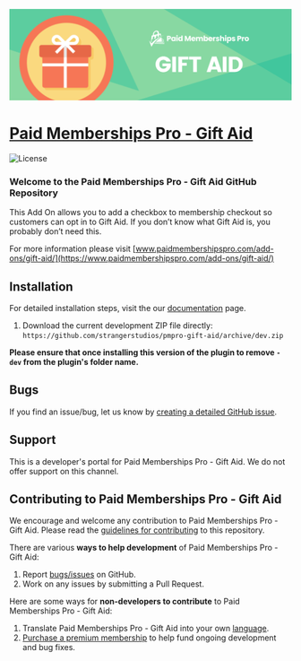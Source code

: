 ![](pmpro-gift-aid-banner.png)

# [Paid Memberships Pro - Gift Aid](https://www.paidmembershipspro.com/add-ons/gift-aid/) #
[comment]: # (Generate badges from shields.io, only works for .org plugins to get other stats etc. We'd have to create our own endpoints for Premium plugins)

![License](https://img.shields.io/badge/license-GPL--2.0%2B-red.svg?style=flat-square)

### Welcome to the Paid Memberships Pro - Gift Aid GitHub Repository

This Add On allows you to add a checkbox to membership checkout so customers can opt in to Gift Aid. If you don’t know what Gift Aid is, you probably don’t need this.

For more information please visit [www.paidmembershipspro.com/add-ons/gift-aid/](https://www.paidmembershipspro.com/add-ons/gift-aid/)

## Installation ##
For detailed installation steps, visit the our [documentation](https://www.paidmembershipspro.com/add-ons/gift-aid/) page.

1. Download the current development ZIP file directly: `https://github.com/strangerstudios/pmpro-gift-aid/archive/dev.zip`

**Please ensure that once installing this version of the plugin to remove `-dev` from the plugin's folder name.**

## Bugs ##
If you find an issue/bug, let us know by [creating a detailed GitHub issue](https://github.com/strangerstudios/pmpro-gift-aid/issues/new).

## Support ##
This is a developer's portal for Paid Memberships Pro - Gift Aid. We do not offer support on this channel.

## Contributing to Paid Memberships Pro - Gift Aid ##
We encourage and welcome any contribution to Paid Memberships Pro - Gift Aid. Please read the [guidelines for contributing](https://github.com/strangerstudios/pmpro-gift-aid/blob/dev/.github/CONTRIBUTING.md) to this repository.

There are various **ways to help development** of Paid Memberships Pro - Gift Aid:

1. Report [bugs/issues](https://github.com/strangerstudios/pmpro-gift-aid/issues/new) on GitHub.
2. Work on any issues by submitting a Pull Request.

Here are some ways for **non-developers to contribute** to Paid Memberships Pro - Gift Aid:

1. Translate Paid Memberships Pro - Gift Aid into your own [language](https://www.paidmembershipspro.com/paid-memberships-pro-in-your-language/).
2. [Purchase a premium membership](https://paidmembershipspro.com/pricing/) to help fund ongoing development and bug fixes.
